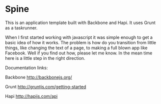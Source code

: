 # Spine
This is an application template built with Backbone and Hapi. It uses Grunt as a taskrunner.

When I first started working with javascript it was simple enough to get a basic idea of how it works. The problem is how do you transition from little things, like changing the text of a page, to making a full blown app like Facebook. Well if you find out how, please let me know. In the mean time here is a little step in the right direction.

Documentation links:

Backbone
http://backbonejs.org/

Grunt
http://gruntjs.com/getting-started

Hapi
http://hapijs.com/api
